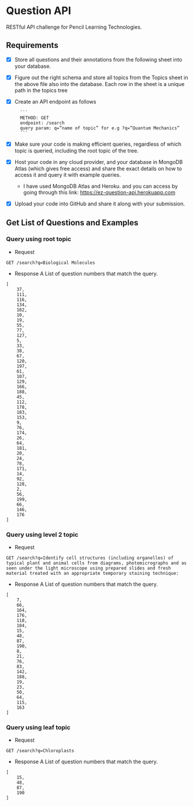 # Question API
RESTful API challenge for Pencil Learning Technologies.
## Requirements
- [x] Store all questions and their annotations from the following sheet into your database.
- [x] Figure out the right schema and store all topics from the Topics sheet in the above file also into the database. Each row in the sheet is a unique path in the topics tree
- [x] Create an API endpoint as follows

        ```
        METHOD: GET
        endpoint: /search
        query param: q=”name of topic” for e.g ?q=”Quantum Mechanics”
        ```
- [x] Make sure your code is making efficient queries, regardless of which topic is queried, including the root topic of the tree.
- [x] Host your code in any cloud provider, and your database in MongoDB Atlas (which gives free access) and share the exact details on how to access it and query it with example queries.
    - I have used MongoDB Atlas and Heroku. and you can access by going through this link: https://ez-question-api.herokuapp.com
- [x] Upload your code into GitHub and share it along with your submission.


## Get List of Questions and Examples
### Query using root topic
- Request
```
GET /search?q=Biological Molecules
```
- Response
A List of question numbers that match the query.
```
[
    37,
    111,
    116,
    134,
    182,
    10,
    19,
    55,
    77,
    127,
    5,
    33,
    38,
    67,
    120,
    197,
    61,
    107,
    129,
    166,
    188,
    45,
    112,
    178,
    183,
    153,
    9,
    76,
    174,
    26,
    64,
    181,
    20,
    24,
    78,
    171,
    14,
    92,
    128,
    2,
    56,
    199,
    66,
    146,
    176
]
```
### Query using level 2 topic
- Request
```
GET /search?q=Identify cell structures (including organelles) of typical plant and animal cells from diagrams, photomicrographs and as seen under the light microscope using prepared slides and fresh material treated with an appropriate temporary staining technique:
```
- Response
A List of question numbers that match the query.
```
[
    7,
    66,
    164,
    176,
    118,
    184,
    15,
    48,
    87,
    190,
    8,
    21,
    76,
    83,
    142,
    188,
    19,
    23,
    50,
    64,
    115,
    163
]
```

### Query using leaf topic
- Request
```
GET /search?q=Chloroplasts
```
- Response
A List of question numbers that match the query.
```
[
    15,
    48,
    87,
    190
]
```